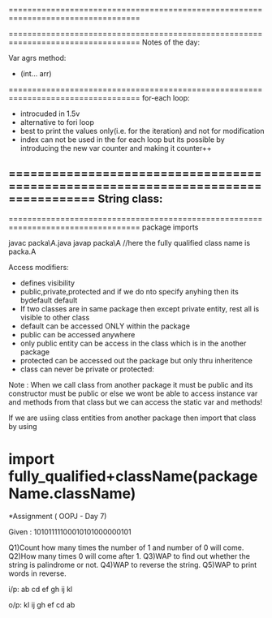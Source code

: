 ==================================================================================


==================================================================================
Notes of the day:

Var agrs method:
- (int... arr)


==================================================================================
for-each loop:
- introcuded in 1.5v
- alternative to fori loop
- best to print the values only(i.e. for the iteration) and not for modification
- index can not be used in the for each loop but its possible by introducing the new var counter and making it counter++

==================================================================================
String class:
- 

==================================================================================
package imports 

javac packa\A.java
javap packa\A //here the fully qualified class name is packa.A

Access modifiers:
- defines visibility
- public,private,protected and if we do nto specify anyhing then its bydefault default
- If two classes are in same package then except private entity, rest all is visible to other class
- default can be accessed ONLY within the package
- public can be accessed anywhere 
- only public entity can be access in the class which is in the another package
- protected can be accessed out the package but only thru inheritence
- class can never be private or protected:

Note :
When we call class from another package it must be public and its constructor must be public or else we wont be able to access instance var and methods from that class but we can access the static var and methods!

If we are usiing class entities from another package then import that class  by using

import fully_qualified+className(packageName.className)
==================================================================================

*Assignment ( OOPJ - Day 7)

Given : 10101111100010101000000101

Q1)Count how many times the number of 1 and number of 0 will come.
Q2)How many times 0 will come after 1.
Q3)WAP to find out whether the string is palindrome or not.
Q4)WAP to reverse the string.
Q5)WAP to print words in reverse. 
 
 i/p: ab cd ef gh ij kl

 o/p: kl ij gh ef cd ab
